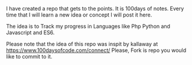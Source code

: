 I have created a repo that gets to the points. It is 100days of notes. Every time that I will learn a new idea or concept I will post it here.  

The idea is to Track my progress in Languages like Php Python and Javascript and ES6. 


Please note that the idea of this repo was inspit by kallaway at https://www.100daysofcode.com/connect/
Please, Fork is repo you would like to commit to it. 